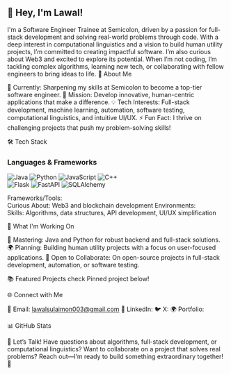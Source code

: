 ## 👋 Hey, I'm Lawal!
I'm a Software Engineer Trainee at Semicolon, driven by a passion for full-stack development and solving real-world problems through code. With a deep interest in computational linguistics and a vision to build human utility projects, I’m committed to creating impactful software. I’m also curious about Web3 and excited to explore its potential. When I’m not coding, I’m tackling complex algorithms, learning new tech, or collaborating with fellow engineers to bring ideas to life.
🚀 About Me

💼 Currently: Sharpening my skills at Semicolon to become a top-tier software engineer.
🎯 Mission: Develop innovative, human-centric applications that make a difference.
💡 Tech Interests: Full-stack development, machine learning, automation, software testing, computational linguistics, and intuitive UI/UX.
⚡ Fun Fact: I thrive on challenging projects that push my problem-solving skills!

🛠️ Tech Stack

 ### **Languages & Frameworks**  
![Java](https://img.shields.io/badge/Java-ED8B00?style=for-the-badge&logo=openjdk&logoColor=white) ![Python](https://img.shields.io/badge/Python-3776AB?style=for-the-badge&logo=python&logoColor=white) ![JavaScript](https://img.shields.io/badge/JavaScript-F7DF1E?style=for-the-badge&logo=javascript&logoColor=black) ![C++](https://img.shields.io/badge/C%2B%2B-00599C?style=for-the-badge&logo=c%2B%2B&logoColor=white)  
![Flask](https://img.shields.io/badge/Flask-000000?style=for-the-badge&logo=flask&logoColor=white) ![FastAPI](https://img.shields.io/badge/FastAPI-009688?style=for-the-badge&logo=fastapi&logoColor=white) ![SQLAlchemy](https://img.shields.io/badge/SQLAlchemy-000000?style=for-the-badge)  

Frameworks/Tools:    
Curious About: Web3 and blockchain development
Environments:   
Skills: Algorithms, data structures, API development, UI/UX simplification

🌱 What I'm Working On

🔭 Mastering: Java and Python for robust backend and full-stack solutions.
🌍 Planning: Building human utility projects with a focus on user-focused applications.
👯 Open to Collaborate: On open-source projects in full-stack development, automation, or software testing.

📚 Featured Projects
 check Pinned project below!

🌐 Connect with Me

📧 Email: lawalsulaimon003@gmail.com
💼 LinkedIn:
🐦 X: 
🌍 Portfolio: 

📊 GitHub Stats

💬 Let’s Talk!
Have questions about algorithms, full-stack development, or computational linguistics? Want to collaborate on a project that solves real problems? Reach out—I’m ready to build something extraordinary together! 🚀




<!--

